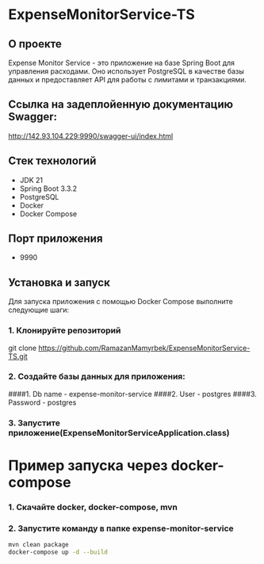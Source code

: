 # ExpenseMonitorService-TS

## О проекте

Expense Monitor Service - это приложение на базе Spring Boot для управления расходами. Оно использует PostgreSQL в качестве базы данных и предоставляет API для работы с лимитами и транзакциями.

## Ссылка на задеплойенную документацию Swagger: 
http://142.93.104.229:9990/swagger-ui/index.html

## Стек технологий

- JDK 21
- Spring Boot 3.3.2
- PostgreSQL
- Docker
- Docker Compose

## Порт приложения
- 9990

## Установка и запуск

Для запуска приложения с помощью Docker Compose выполните следующие шаги:

### 1. Клонируйте репозиторий
git clone https://github.com/RamazanMamyrbek/ExpenseMonitorService-TS.git
### 2. Создайте базы данных для приложения:
####1. Db name - expense-monitor-service
####2. User - postgres
####3. Password - postgres
### 3. Запустите приложение(ExpenseMonitorServiceApplication.class)

# Пример запуска через docker-compose
### 1. Скачайте docker, docker-compose, mvn
### 2. Запустите команду в папке expense-monitor-service
```bash
mvn clean package
docker-compose up -d --build










